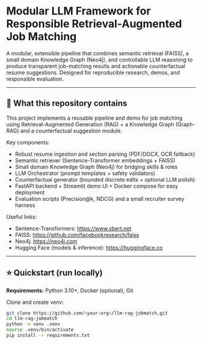# Modular LLM Framework for Responsible Retrieval-Augmented Job Matching

A modular, extensible pipeline that combines semantic retrieval (FAISS), a small domain Knowledge Graph (Neo4j), and controllable LLM reasoning to produce transparent job-matching results and actionable counterfactual resume suggestions. Designed for reproducible research, demos, and responsible evaluation.

---

## 🚀 What this repository contains
This project implements a reusable pipeline and demo for job matching using Retrieval-Augmented Generation (RAG) + a Knowledge Graph (Graph-RAG) and a counterfactual suggestion module.

Key components:
- Robust resume ingestion and section parsing (PDF/DOCX, OCR fallback)
- Semantic retriever (Sentence-Transformer embeddings + FAISS)
- Small domain Knowledge Graph (Neo4j) for bridging skills & roles
- LLM Orchestrator (prompt templates + safety validators)
- Counterfactual generator (bounded discrete edits + optional LLM polish)
- FastAPI backend + Streamlit demo UI + Docker compose for easy deployment
- Evaluation scripts (Precision@k, NDCG) and a small recruiter survey harness

Useful links:
- Sentence-Transformers: https://www.sbert.net
- FAISS: https://github.com/facebookresearch/faiss
- Neo4j: https://neo4j.com
- Hugging Face (models & inference): https://huggingface.co

---

## ⭐ Quickstart (run locally)
**Requirements:** Python 3.10+, Docker (optional), Git

Clone and create venv:
```bash
git clone https://github.com/<your-org>/llm-rag-jobmatch.git
cd llm-rag-jobmatch
python -m venv .venv
source .venv/bin/activate
pip install -r requirements.txt
